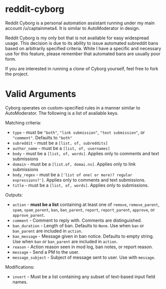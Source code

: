 # reddit-cyborg

Reddit Cyborg is a personal automation assistant running under my main account /u/captainmeta4. It is similar to AutoModerator in design.

Reddit Cyborg is my only bot that is not available for easy widespread usage. This decision is due to its ability to issue automated subreddit bans based on arbitrarily specified criteria. While I have a specific and necessary use for this feature, please remember that automated bans are usually poor form.

If you are interested in running a clone of Cyborg yourself, feel free to fork the project.

# Valid Arguments

Cyborg operates on custom-specified rules in a manner similar to AutoModerator. The following is a list of available keys.

Matching criteria:

* `type` - must be `"both"`, `"link submission"`, `"text submission"`, or `"comment"`. Defaults to `"both"`
* `subreddit` - must be a `[list, of, subreddits]`
* `author_name` - must be a `[list, of, usernames]`
* `body` - must be a `[list, of, words]`. Applies only to comments and text submissions
* `domain` - must be a `[list.of, domai.ns]`. Applies only to link submissions
* `body_regex` - must be a `['list of one( or more)? regular expressions?']`. Applies only to comments and text submissions.
* `title` - must be a `[list, of, words]`. Applies only to submissions.

Outputs:

* `action` - **must be a list** containing at least one of `remove`, `remove_parent`, `spam`, `spam_parent`, `ban`, `ban_parent`, `report`, `report_parent`, `approve`, or `approve_parent`.
* `comment` - Comment to reply with. Comments are distinguished.
* `ban_duration` - Length of ban. Defaults to `None`. Use when `ban` or `ban_parent` are included in `action`.
* `ban_message` - Message given in ban notice. Defaults to empty string. Use when `ban` or `ban_parent` are included in `action`.
* `reason` - Action reason seen in mod log, ban notes, or report reason.
* `message` - Send a PM to the user.
* `message_subject` - Subject of message sent to user. Use with `message`.

Modifications:

* `invert` - Must be a list containing any subset of text-based input field names.

